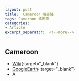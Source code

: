 ```yaml
---
layout: post
title:  Cameroon 喀麥隆
tags: Cameroon 喀麥隆 
categories:
- Article
excerpt_separator:  <!--more-->
---
```

## Cameroon 
- [Wiki](https://zh.wikipedia.org/w/index.php?search=Cameroon "Wiki"){:target="_blank"} 
- [GoogleEarth](https://earth.google.com/web/search/Cameroon "GoogleEarth"){:target="_blank"} 
- A 

